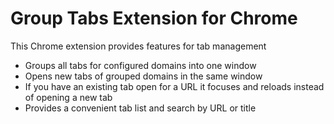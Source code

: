 # Group Tabs Extension for Chrome

This Chrome extension provides features for tab management

- Groups all tabs for configured domains into one window
- Opens new tabs of grouped domains in the same window 
- If you have an existing tab open for a URL it focuses and reloads instead of opening a new tab
- Provides a convenient tab list and search by URL or title
